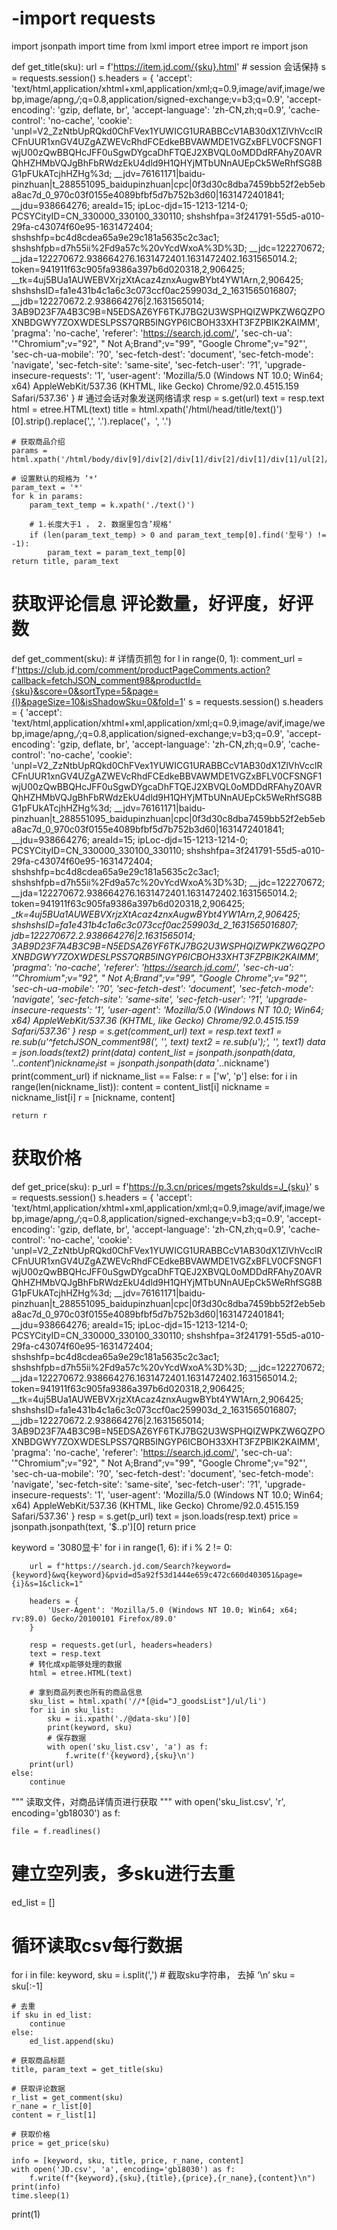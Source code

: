 # -import requests
import jsonpath
import time
from lxml import etree
import re
import json


def get_title(sku):
    url = f'https://item.jd.com/{sku}.html'
    # session 会话保持
    s = requests.session()
    s.headers = {
        'accept': 'text/html,application/xhtml+xml,application/xml;q=0.9,image/avif,image/webp,image/apng,*/*;q=0.8,application/signed-exchange;v=b3;q=0.9',
        'accept-encoding': 'gzip, deflate, br',
        'accept-language': 'zh-CN,zh;q=0.9',
        'cache-control': 'no-cache',
        'cookie': 'unpl=V2_ZzNtbUpRQkd0ChFVex1YUWICG1URABBCcV1AB30dX1ZlVhVcclRCFnUUR1xnGV4UZgAZWEVcRhdFCEdkeBBVAWMDE1VGZxBFLV0CFSNGF1wjU00zQwBBQHcJFF0uSgwDYgcaDhFTQEJ2XBVQL0oMDDdRFAhyZ0AVRQhHZHMbVQJgBhFbRWdzEkU4dld9H1QHYjMTbUNnAUEpCk5WeRhfSG8BG1pFUkATcjhHZHg%3d; __jdv=76161171|baidu-pinzhuan|t_288551095_baidupinzhuan|cpc|0f3d30c8dba7459bb52f2eb5eba8ac7d_0_970c03f0155e4089bfbf5d7b752b3d60|1631472401841; __jdu=938664276; areaId=15; ipLoc-djd=15-1213-1214-0; PCSYCityID=CN_330000_330100_330110; shshshfpa=3f241791-55d5-a010-29fa-c43074f60e95-1631472404; shshshfp=bc4d8cdea65a9e29c181a5635c2c3ac1; shshshfpb=d7h55ii%2Fd9a57c%20vYcdWxoA%3D%3D; __jdc=122270672; __jda=122270672.938664276.1631472401.1631472402.1631565014.2; token=941911f63c905fa9386a397b6d020318,2,906425; __tk=4uj5BUa1AUWEBVXrjzXtAcaz4znxAugwBYbt4YW1Arn,2,906425; shshshsID=fa1e431b4c1a6c3c073ccf0ac259903d_2_1631565016807; __jdb=122270672.2.938664276|2.1631565014; 3AB9D23F7A4B3C9B=N5EDSAZ6YF6TKJ7BG2U3WSPHQIZWPKZW6QZPOXNBDGWY7ZOXWDESLPSS7QRB5INGYP6ICBOH33XHT3FZPBIK2KAIMM',
        'pragma': 'no-cache',
        'referer': 'https://search.jd.com/',
        'sec-ch-ua': '"Chromium";v="92", " Not A;Brand";v="99", "Google Chrome";v="92"',
        'sec-ch-ua-mobile': '?0',
        'sec-fetch-dest': 'document',
        'sec-fetch-mode': 'navigate',
        'sec-fetch-site': 'same-site',
        'sec-fetch-user': '?1',
        'upgrade-insecure-requests': '1',
        'user-agent': 'Mozilla/5.0 (Windows NT 10.0; Win64; x64) AppleWebKit/537.36 (KHTML, like Gecko) Chrome/92.0.4515.159 Safari/537.36'
    }
    # 通过会话对象发送网络请求
    resp = s.get(url)
    text = resp.text
    html = etree.HTML(text)
    title = html.xpath('/html/head/title/text()')[0].strip().replace(',', '.').replace('，', '.')

    # 获取商品介绍
    params = html.xpath('/html/body/div[9]/div[2]/div[1]/div[2]/div[1]/div[1]/ul[2]/li')

    # 设置默认的规格为 ’*‘
    param_text = '*'
    for k in params:
        param_text_temp = k.xpath('./text()')

        # 1.长度大于1 ， 2. 数据里包含’规格‘
        if (len(param_text_temp) > 0 and param_text_temp[0].find('型号') != -1):
            param_text = param_text_temp[0]
    return title, param_text


# 获取评论信息    评论数量，好评度，好评数
def get_comment(sku):
    # 详情页抓包
    for l in range(0, 1):
        comment_url = f'https://club.jd.com/comment/productPageComments.action?callback=fetchJSON_comment98&productId={sku}&score=0&sortType=5&page={l}&pageSize=10&isShadowSku=0&fold=1'
        s = requests.session()
        s.headers = {
            'accept': 'text/html,application/xhtml+xml,application/xml;q=0.9,image/avif,image/webp,image/apng,*/*;q=0.8,application/signed-exchange;v=b3;q=0.9',
            'accept-encoding': 'gzip, deflate, br',
            'accept-language': 'zh-CN,zh;q=0.9',
            'cache-control': 'no-cache',
            'cookie': 'unpl=V2_ZzNtbUpRQkd0ChFVex1YUWICG1URABBCcV1AB30dX1ZlVhVcclRCFnUUR1xnGV4UZgAZWEVcRhdFCEdkeBBVAWMDE1VGZxBFLV0CFSNGF1wjU00zQwBBQHcJFF0uSgwDYgcaDhFTQEJ2XBVQL0oMDDdRFAhyZ0AVRQhHZHMbVQJgBhFbRWdzEkU4dld9H1QHYjMTbUNnAUEpCk5WeRhfSG8BG1pFUkATcjhHZHg%3d; __jdv=76161171|baidu-pinzhuan|t_288551095_baidupinzhuan|cpc|0f3d30c8dba7459bb52f2eb5eba8ac7d_0_970c03f0155e4089bfbf5d7b752b3d60|1631472401841; __jdu=938664276; areaId=15; ipLoc-djd=15-1213-1214-0; PCSYCityID=CN_330000_330100_330110; shshshfpa=3f241791-55d5-a010-29fa-c43074f60e95-1631472404; shshshfp=bc4d8cdea65a9e29c181a5635c2c3ac1; shshshfpb=d7h55ii%2Fd9a57c%20vYcdWxoA%3D%3D; __jdc=122270672; __jda=122270672.938664276.1631472401.1631472402.1631565014.2; token=941911f63c905fa9386a397b6d020318,2,906425; __tk=4uj5BUa1AUWEBVXrjzXtAcaz4znxAugwBYbt4YW1Arn,2,906425; shshshsID=fa1e431b4c1a6c3c073ccf0ac259903d_2_1631565016807; __jdb=122270672.2.938664276|2.1631565014; 3AB9D23F7A4B3C9B=N5EDSAZ6YF6TKJ7BG2U3WSPHQIZWPKZW6QZPOXNBDGWY7ZOXWDESLPSS7QRB5INGYP6ICBOH33XHT3FZPBIK2KAIMM',
            'pragma': 'no-cache',
            'referer': 'https://search.jd.com/',
            'sec-ch-ua': '"Chromium";v="92", " Not A;Brand";v="99", "Google Chrome";v="92"',
            'sec-ch-ua-mobile': '?0',
            'sec-fetch-dest': 'document',
            'sec-fetch-mode': 'navigate',
            'sec-fetch-site': 'same-site',
            'sec-fetch-user': '?1',
            'upgrade-insecure-requests': '1',
            'user-agent': 'Mozilla/5.0 (Windows NT 10.0; Win64; x64) AppleWebKit/537.36 (KHTML, like Gecko) Chrome/92.0.4515.159 Safari/537.36'
        }
        resp = s.get(comment_url)
        text = resp.text
        text1 = re.sub(u'^fetchJSON_comment98\(', '', text)
        text2 = re.sub(u'\);', '', text1)
        data_ = json.loads(text2)
        print(data_)
        content_list = jsonpath.jsonpath(data_, '$..content')
        nickname_list = jsonpath.jsonpath(data_, '$..nickname')
        print(comment_url)
        if nickname_list == False:
            r = ['w', 'p']
        else:
            for i in range(len(nickname_list)):
                content = content_list[i]
                nickname = nickname_list[i]
                r = [nickname, content]

    return r


# 获取价格
def get_price(sku):
    p_url = f'https://p.3.cn/prices/mgets?skuIds=J_{sku}'
    s = requests.session()
    s.headers = {
        'accept': 'text/html,application/xhtml+xml,application/xml;q=0.9,image/avif,image/webp,image/apng,*/*;q=0.8,application/signed-exchange;v=b3;q=0.9',
        'accept-encoding': 'gzip, deflate, br',
        'accept-language': 'zh-CN,zh;q=0.9',
        'cache-control': 'no-cache',
        'cookie': 'unpl=V2_ZzNtbUpRQkd0ChFVex1YUWICG1URABBCcV1AB30dX1ZlVhVcclRCFnUUR1xnGV4UZgAZWEVcRhdFCEdkeBBVAWMDE1VGZxBFLV0CFSNGF1wjU00zQwBBQHcJFF0uSgwDYgcaDhFTQEJ2XBVQL0oMDDdRFAhyZ0AVRQhHZHMbVQJgBhFbRWdzEkU4dld9H1QHYjMTbUNnAUEpCk5WeRhfSG8BG1pFUkATcjhHZHg%3d; __jdv=76161171|baidu-pinzhuan|t_288551095_baidupinzhuan|cpc|0f3d30c8dba7459bb52f2eb5eba8ac7d_0_970c03f0155e4089bfbf5d7b752b3d60|1631472401841; __jdu=938664276; areaId=15; ipLoc-djd=15-1213-1214-0; PCSYCityID=CN_330000_330100_330110; shshshfpa=3f241791-55d5-a010-29fa-c43074f60e95-1631472404; shshshfp=bc4d8cdea65a9e29c181a5635c2c3ac1; shshshfpb=d7h55ii%2Fd9a57c%20vYcdWxoA%3D%3D; __jdc=122270672; __jda=122270672.938664276.1631472401.1631472402.1631565014.2; token=941911f63c905fa9386a397b6d020318,2,906425; __tk=4uj5BUa1AUWEBVXrjzXtAcaz4znxAugwBYbt4YW1Arn,2,906425; shshshsID=fa1e431b4c1a6c3c073ccf0ac259903d_2_1631565016807; __jdb=122270672.2.938664276|2.1631565014; 3AB9D23F7A4B3C9B=N5EDSAZ6YF6TKJ7BG2U3WSPHQIZWPKZW6QZPOXNBDGWY7ZOXWDESLPSS7QRB5INGYP6ICBOH33XHT3FZPBIK2KAIMM',
        'pragma': 'no-cache',
        'referer': 'https://search.jd.com/',
        'sec-ch-ua': '"Chromium";v="92", " Not A;Brand";v="99", "Google Chrome";v="92"',
        'sec-ch-ua-mobile': '?0',
        'sec-fetch-dest': 'document',
        'sec-fetch-mode': 'navigate',
        'sec-fetch-site': 'same-site',
        'sec-fetch-user': '?1',
        'upgrade-insecure-requests': '1',
        'user-agent': 'Mozilla/5.0 (Windows NT 10.0; Win64; x64) AppleWebKit/537.36 (KHTML, like Gecko) Chrome/92.0.4515.159 Safari/537.36'
    }
    resp = s.get(p_url)
    text = json.loads(resp.text)
    price = jsonpath.jsonpath(text, '$..p')[0]
    return price


keyword = '3080显卡'
for i in range(1, 6):
    if i % 2 != 0:

        url = f"https://search.jd.com/Search?keyword={keyword}&wq{keyword}&pvid=d5a92f53d1444e659c472c660d403051&page={i}&s=1&click=1"

        headers = {
            'User-Agent': 'Mozilla/5.0 (Windows NT 10.0; Win64; x64; rv:89.0) Gecko/20100101 Firefox/89.0'
        }

        resp = requests.get(url, headers=headers)
        text = resp.text
        # 转化成xp能够处理的数据
        html = etree.HTML(text)

        # 拿到商品列表也所有的商品信息
        sku_list = html.xpath('//*[@id="J_goodsList"]/ul/li')
        for ii in sku_list:
            sku = ii.xpath('./@data-sku')[0]
            print(keyword, sku)
            # 保存数据
            with open('sku_list.csv', 'a') as f:
                f.write(f'{keyword},{sku}\n')
        print(url)
    else:
        continue

"""
读取文件，对商品详情页进行获取
"""
with open('sku_list.csv', 'r', encoding='gb18030') as f:

    file = f.readlines()

# 建立空列表，多sku进行去重
ed_list = []

# 循环读取csv每行数据
for i in file:
    keyword, sku = i.split(',')
    # 截取sku字符串， 去掉 ‘\n’
    sku = sku[:-1]

    # 去重
    if sku in ed_list:
        continue
    else:
        ed_list.append(sku)

    # 获取商品标题
    title, param_text = get_title(sku)

    # 获取评论数据
    r_list = get_comment(sku)
    r_nane = r_list[0]
    content = r_list[1]

    # 获取价格
    price = get_price(sku)

    info = [keyword, sku, title, price, r_nane, content]
    with open('JD.csv', 'a', encoding='gb18030') as f:
        f.write(f"{keyword},{sku},{title},{price},{r_nane},{content}\n")
    print(info)
    time.sleep(1)
print(1)
